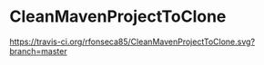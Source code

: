 # CleanMavenProjectToClone

https://travis-ci.org/rfonseca85/CleanMavenProjectToClone.svg?branch=master
